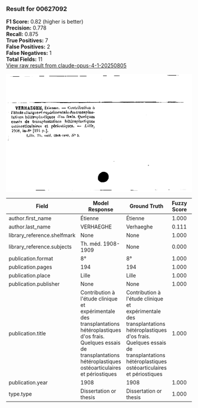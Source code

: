 ### Result for 00627092
**F1 Score:** 0.82 (higher is better)<br>**Precision:** 0.778<br>**Recall:** 0.875<br>**True Positives:** 7<br>**False Positives:** 2<br>**False Negatives:** 1<br>**Total Fields:** 11<br>[View raw result from claude-opus-4-1-20250805](https://github.com/RISE-UNIBAS/humanities_data_benchmark/blob/main/results/2025-09-02/T0146/request_T0146_00627092.json)

<img src="https://github.com/RISE-UNIBAS/humanities_data_benchmark/blob/main/benchmarks/zettelkatalog/images/00627092.jpg?raw=true" alt="00627092" width="600px">

| Field | Model Response | Ground Truth | Fuzzy Score | Match |
|-------|----------------|--------------|-------------|-------|
| author.first_name | Étienne | Étienne | 1.000 | ✅ |
| author.last_name | VERHAEGHE | Verhaeghe | 0.111 | ❌ |
| library_reference.shelfmark | None | None | 1.000 | ✅ |
| library_reference.subjects | Th. méd. 1908-1909 | None | 0.000 | ❌ |
| publication.format | 8° | 8° | 1.000 | ✅ |
| publication.pages | 194 | 194 | 1.000 | ✅ |
| publication.place | Lille | Lille | 1.000 | ✅ |
| publication.publisher | None | None | 1.000 | ✅ |
| publication.title | Contribution à l'étude clinique et expérimentale des transplantations hétéroplastiques d'os frais. Quelques essais de transplantations hétéroplastiques ostéoarticulaires et périostiques | Contribution à l'étude clinique et expérimentale des transplantations hétéroplastiques d'os frais. Quelques essais de transplantations hétéroplastiques ostéoarticulaires et périostiques | 1.000 | ✅ |
| publication.year | 1908 | 1908 | 1.000 | ✅ |
| type.type | Dissertation or thesis | Dissertation or thesis | 1.000 | ✅ |
